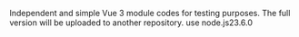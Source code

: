 Independent and simple Vue 3 module codes for testing purposes. The full version will be uploaded to another repository.
use node.js23.6.0
